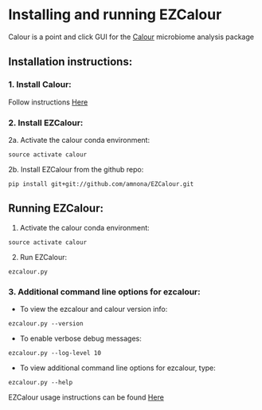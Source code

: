 # Installing and running EZCalour

Calour is a point and click GUI for the [Calour](https://github.com/amnona/Calour) microbiome analysis package

## Installation instructions:

### 1. Install Calour:

Follow instructions [Here](https://github.com/biocore/calour/blob/master/INSTALL.md)

### 2. Install EZCalour:
2a. Activate the calour conda environment:

```
source activate calour
```

2b. Install EZCalour from the github repo:

```
pip install git+git://github.com/amnona/EZCalour.git
```

## Running EZCalour:
1. Activate the calour conda environment:

```
source activate calour
```

2. Run EZCalour:

```
ezcalour.py
```

### 3. Additional command line options for ezcalour:
- To view the ezcalour and calour version info:

```
ezcalour.py --version
```

- To enable verbose debug messages:

```
ezcalour.py --log-level 10
```

- To view additional command line options for ezcalour, type:

```
ezcalour.py --help
```

EZCalour usage instructions can be found [Here](http://https://github.com/amnona/EZCalour/USAGE.md)
